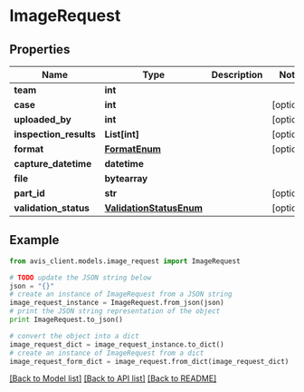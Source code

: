 # ImageRequest


## Properties

Name | Type | Description | Notes
------------ | ------------- | ------------- | -------------
**team** | **int** |  |
**case** | **int** |  | [optional]
**uploaded_by** | **int** |  | [optional]
**inspection_results** | **List[int]** |  | [optional]
**format** | [**FormatEnum**](FormatEnum.md) |  | [optional]
**capture_datetime** | **datetime** |  |
**file** | **bytearray** |  |
**part_id** | **str** |  | [optional]
**validation_status** | [**ValidationStatusEnum**](ValidationStatusEnum.md) |  | [optional]

## Example

```python
from avis_client.models.image_request import ImageRequest

# TODO update the JSON string below
json = "{}"
# create an instance of ImageRequest from a JSON string
image_request_instance = ImageRequest.from_json(json)
# print the JSON string representation of the object
print ImageRequest.to_json()

# convert the object into a dict
image_request_dict = image_request_instance.to_dict()
# create an instance of ImageRequest from a dict
image_request_form_dict = image_request.from_dict(image_request_dict)
```
[[Back to Model list]](../#documentation-for-models) [[Back to API list]](../#documentation-for-api-endpoints) [[Back to README]](../)

